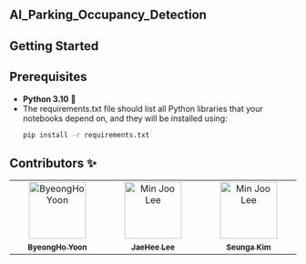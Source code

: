 ## AI_Parking_Occupancy_Detection


## Getting Started

## Prerequisites
- **Python 3.10** 🐍
- The requirements.txt file should list all Python libraries that your notebooks depend on, and they will be installed using:
    ```bash
    pip install -r requirements.txt
    ```

## Contributors ✨
<table>
    <tbody>
        <tr>
            <td align="center" valign="top" width="14.28%"><a href="https://github.com/rwambangho"><img src="https://avatars.githubusercontent.com/u/121777977?v=4" width="100px;" alt="ByeongHo Yoon"><br/><sub><b>ByeongHo Yoon</b></ub><a><br/>
            <td align="center" valign="top" width="14.28%"><a href="https://github.com/JaeHeeLE"><img src="https://avatars.githubusercontent.com/u/153152453?v=4" width="100px;" alt="Min Joo Lee"><br/><sub><b>JaeHee Lee</b></ub><a><br/>
            <td align="center" valign="top" width="14.28%"><a href="https://github.com/sinya3558"><img src="https://avatars.githubusercontent.com/u/70243358?v=4" width="100px;" alt="Min Joo Lee"><br/><sub><b>Seunga Kim</b></ub><a><br/>
        </tr>
    </tbody>
</table>
